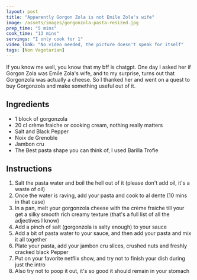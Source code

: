 ```yaml
---
layout: post
title: "Apparently Gorgon Zola is not Emile Zola's wife"
image: /assets/images/gorgonzola-pasta-resized.jpg
prep_time: "5 mins"
cook_time: "13 mins"
servings: "I only cook for 1"
video_link: "No video needed, the picture doesn't speak for itself"
tags: [Non Vegetarian]
---
```


If you know me well, you know that my bff is chatgpt. One day I asked her if Gorgon Zola was Emile Zola's wife, and to my surprise, turns out that Gorgonzola was actually a cheese. So I thanked her and went on a quest to buy Gorgonzola and make something useful out of it. 

## Ingredients

* 1 block of gorgonzola
* 20 cl crème fraiche or cooking cream, nothing really matters
* Salt and Black Pepper
* Noix de Grenoble
* Jambon cru
* The Best pasta shape you can think of, I used Barilla Trofie


## Instructions

1. Salt the pasta water and boil the hell out of it (please don't add oil, it's a waste of oil)
2. Once the water is raving, add your pasta and cook to al dente (10 mins in that case)
3. In a pan, melt your gorgonzola cheese with the crème fraiche till your get a silky smooth rich creamy texture (that's a full list of all the adjectives I know)
4. Add a pinch of salt (gorgonzola is salty enough) to your sauce
5. Add a bit of pasta water to your sauce, and then add your pasta and mix it all together
6. Plate your pasta, add your jambon cru slices, crushed nuts and freshly cracked black Pepper
7. Put on your favorite netflix show, and try not to finish your dish during just the intro
8. Also try not to poop it out, it's so good it should remain in your stomach


